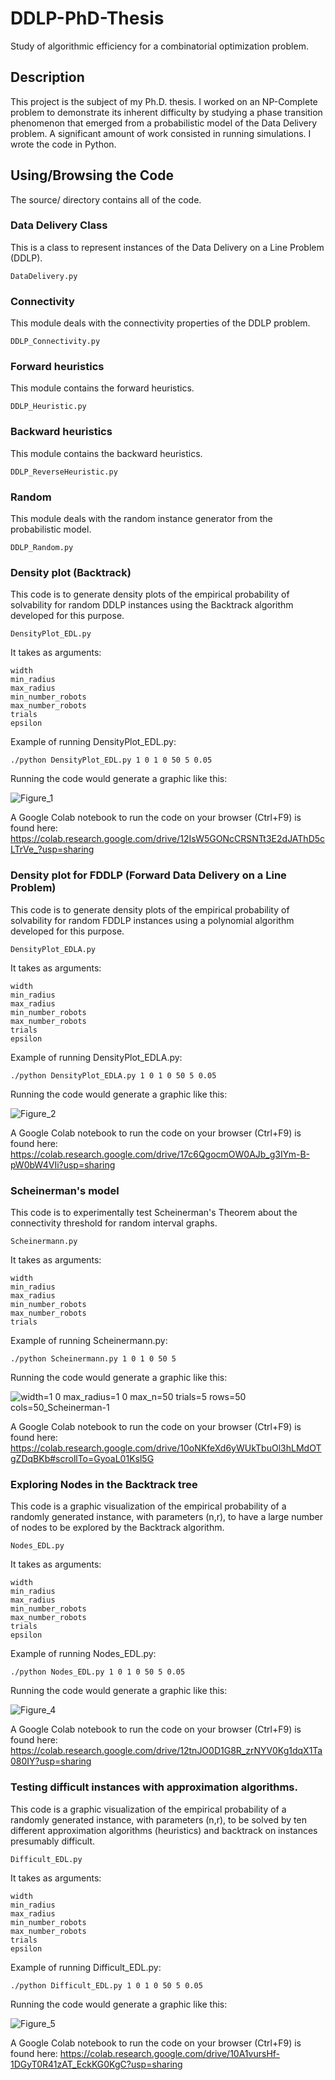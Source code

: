 # DDLP-PhD-Thesis
Study of algorithmic efficiency for a combinatorial optimization problem.

## Description

This project is the subject of my Ph.D. thesis. I worked on an NP-Complete problem to demonstrate its inherent
difficulty by studying a phase transition phenomenon that emerged from a probabilistic model of the Data Delivery
problem. A significant amount of work consisted in running simulations. I wrote the code in Python.

## Using/Browsing the Code

The source/ directory contains all of the code.

### Data Delivery Class

This is a class to represent instances of the Data Delivery on a Line Problem (DDLP).

    DataDelivery.py
    
### Connectivity

This module deals with the connectivity properties of the DDLP problem.

    DDLP_Connectivity.py
    
### Forward heuristics

This module contains the forward heuristics.

    DDLP_Heuristic.py
    
### Backward heuristics

This module contains the backward heuristics.

    DDLP_ReverseHeuristic.py
    
### Random

This module deals with the random instance generator from the probabilistic model.

    DDLP_Random.py
    
### Density plot (Backtrack)

This code is to generate density plots of the empirical probability of solvability for random DDLP instances using the Backtrack algorithm developed for this purpose.

    DensityPlot_EDL.py
    
It takes as arguments:

    width
    min_radius
    max_radius
    min_number_robots
    max_number_robots
    trials 
    epsilon

Example of running DensityPlot_EDL.py:

    ./python DensityPlot_EDL.py 1 0 1 0 50 5 0.05

Running the code would generate a graphic like this:

![Figure_1](https://user-images.githubusercontent.com/13812290/134736938-c13cd963-f001-4b54-a7fe-5e1f629c99b1.png)

A Google Colab notebook to run the code on your browser (Ctrl+F9) is found here:
https://colab.research.google.com/drive/12IsW5GONcCRSNTt3E2dJAThD5cLTrVe_?usp=sharing

### Density plot for FDDLP (Forward Data Delivery on a Line Problem)

This code is to generate density plots of the empirical probability of solvability for random FDDLP instances using a polynomial algorithm developed for this purpose.

    DensityPlot_EDLA.py
    
It takes as arguments:

    width
    min_radius
    max_radius
    min_number_robots
    max_number_robots
    trials 
    epsilon

Example of running DensityPlot_EDLA.py:

    ./python DensityPlot_EDLA.py 1 0 1 0 50 5 0.05

Running the code would generate a graphic like this:

![Figure_2](https://user-images.githubusercontent.com/13812290/134738330-4172290b-751b-4d2e-90bd-683e87355050.png)

A Google Colab notebook to run the code on your browser (Ctrl+F9) is found here:
https://colab.research.google.com/drive/17c6QgocmOW0AJb_g3IYm-B-pW0bW4VIi?usp=sharing

### Scheinerman's model

This code is to experimentally test Scheinerman's Theorem about the connectivity threshold for random interval graphs.

    Scheinermann.py
    
It takes as arguments:

    width
    min_radius
    max_radius
    min_number_robots
    max_number_robots
    trials

Example of running Scheinermann.py:

    ./python Scheinermann.py 1 0 1 0 50 5

Running the code would generate a graphic like this:

![width=1 0 max_radius=1 0 max_n=50 trials=5 rows=50 cols=50_Scheinerman-1](https://user-images.githubusercontent.com/13812290/134737689-5a01d469-f3c7-45fa-a913-fbd63097906b.png)

A Google Colab notebook to run the code on your browser (Ctrl+F9) is found here:
https://colab.research.google.com/drive/10oNKfeXd6yWUkTbuOl3hLMdOTgZDqBKb#scrollTo=GyoaL01Ksl5G

### Exploring Nodes in the Backtrack tree 

This code is a graphic visualization of the empirical probability of a randomly generated instance, with parameters (n,r), to have a large number of nodes to be explored by the Backtrack algorithm.

    Nodes_EDL.py
    
It takes as arguments:

    width
    min_radius
    max_radius
    min_number_robots
    max_number_robots
    trials 
    epsilon

Example of running Nodes_EDL.py:

    ./python Nodes_EDL.py 1 0 1 0 50 5 0.05

Running the code would generate a graphic like this:

![Figure_4](https://user-images.githubusercontent.com/13812290/134740806-3f405e36-0142-44be-8307-f4426755285f.png)

A Google Colab notebook to run the code on your browser (Ctrl+F9) is found here:
https://colab.research.google.com/drive/12tnJO0D1G8R_zrNYV0Kg1dqX1Ta080IY?usp=sharing

### Testing difficult instances with approximation algorithms.

This code is a graphic visualization of the empirical probability of a randomly generated instance, with parameters (n,r), to be solved by ten different approximation algorithms (heuristics) and backtrack on instances presumably difficult.

    Difficult_EDL.py
    
It takes as arguments:

    width
    min_radius
    max_radius
    min_number_robots
    max_number_robots
    trials 
    epsilon

Example of running Difficult_EDL.py:

    ./python Difficult_EDL.py 1 0 1 0 50 5 0.05

Running the code would generate a graphic like this:

![Figure_5](https://user-images.githubusercontent.com/13812290/134742489-ac800d78-13e8-482e-8091-04985dfb6b0e.png)

A Google Colab notebook to run the code on your browser (Ctrl+F9) is found here:
https://colab.research.google.com/drive/10A1vursHf-1DGyT0R41zAT_EckKG0KgC?usp=sharing

